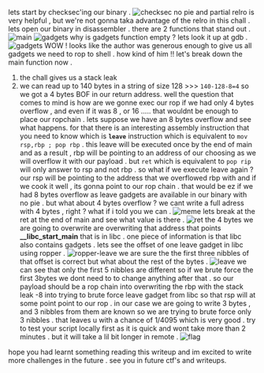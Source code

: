 lets start by checksec'ing our binary . 
![checksec](/pwn/img/3/checksec.png)
no pie and partial relro is very helpful , but we're not gonna taka advantage of the relro in this chall . 
lets open our binary in disassembler . there are 2 functions that stand out . 
![main](/pwn/img/3/main.png)
![gadgets](/pwn/img/3/gadgets_empty.png)
why is gadgets function empty ? lets look it up at gdb .
![gadgets](/pwn/img/3/gadgets.png)
WOW ! looks like the author was generous enough to give us all gadgets we need to rop to shell . how kind of him !!
let's break down the main function now . 
1. the chall gives us a stack leak 
2. we can read up to 140 bytes in a string of size 128 >>> ```140-128-8=4``` so we got a 4 bytes BOF in our return address. 
well the question that comes to mind is how are we gonne exec our rop if we had only 4 bytes overflow , and even if it was 8 , or 16 ..... that wouldnt be enough to place our ropchain . lets suppose we have an 8 bytes overflow and see what happens. for that there is an interesting assembly instruction that you need to know which is **```leave```** instruction which is equivalent to  ```mov rsp,rbp ; pop rbp``` . this leave will be executed once by the end of main and as a result , rbp will be pointing to an address of our choosing as we will overflow it with our payload . but ```ret``` which is equivalent to ```pop rip``` will only answer to rsp and not rbp . so what if we execute leave again ? our rsp will be pointing to the address that we overflowed rbp with and if we cook it well , its gonna point to our rop chain . 
that would be ez if we had 8 bytes overflow as leave gadgets are available in our binary with no pie . but what about 4 bytes overflow ? we cant write a full adress with 4 bytes , right ? what if i told you we can . ![meme](/pwn/img/3/meme.jpg)
lets break at the ret at the end of main and see what value is there . 
![ret](/pwn/img/3/ret.png)
the 4 bytes we are going to overwrite are overwriting that address that points **__libc_start_main** that is in libc . one piece of information is that libc also contains gadgets . lets see the offset of one leave gadget in libc using ropper . 
![ropper-leave](/pwn/img/3/ropper-leave.png)
we are sure the the first three nibbles of that offset is correct but what about the rest of the bytes . 
![leave](/pwn/img/3/leave.png)
we can see that only the first 5 nibbles are different so if we brute force the first 3bytes we dont need to to change anything after that . 
so our payload should be a rop chain into overwriting the rbp with the stack leak -8 into trying to brute force leave gadget from libc so that rsp will at some point point to our rop . 
in our case we are going to write 3 bytes , and 3 nibbles from them are known so we are trying to brute force only 3 nibbles . that leaves u with a chance of 1/4095 which is very good . try to test your script locally first as it is quick and wont take more than 2 minutes . but it will take a lil bit longer in remote . 
![flag](/pwn/img/3/flag.png)

hope you had learnt something reading this writeup and im excited to write more challenges in the future . see you in future ctf's and writeups. 